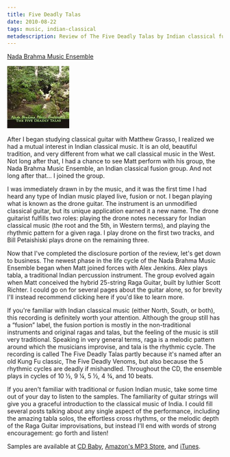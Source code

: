 ```yaml
---
title: Five Deadly Talas
date: 2010-08-22
tags: music, indian-classical
metadescription: Review of The Five Deadly Talas by Indian classical fusion group Nada Brahma Music Ensemble (guitar and tabla).
---
```


[Nada Brahma Music Ensemble](http://www.matthewgrasso.com/nadabrahma.htm)


![The Five Deadly Talas](/images/fivedeadlytalas.jpg "The Five Deadly Talas")

After I began studying classical guitar with Matthew Grasso, I realized we had a
mutual interest in Indian classical music. It is an old, beautiful tradition,
and very different from what we call classical music in the West. Not long after
that, I had a chance to see Matt perform with his group, the Nada Brahma Music
Ensemble, an Indian classical fusion group. And not long after that... I joined
the group.

I was immediately drawn in by the music, and it was the first time I had heard
any type of Indian music played live, fusion or not. I began playing what is
known as the drone guitar. The instrument is an unmodified classical guitar, but
its unique application earned it a new name. The drone guitarist fulfills two
roles: playing the drone notes necessary for Indian classical music (the root
and the 5th, in Western terms), and playing the rhythmic pattern for a given
raga. I play drone on the first two tracks, and Bill Petaishiski plays drone on
the remaining three.

Now that I've completed the disclosure portion of the review, let's get down to
business. The newest phase in the life cycle of the Nada Brahma Music Ensemble
began when Matt joined forces with Alex Jenkins. Alex plays tabla, a traditional
Indian percussion instrument. The group evolved again when Matt conceived the
hybrid 25-string Raga Guitar, built by luthier Scott Richter. I could go on for
several pages about the guitar alone, so for brevity I'll instead recommend
clicking here if you'd like to learn more.

If you're familiar with Indian classical music (either North, South, or both),
this recording is definitely worth your attention. Although the group still has
a “fusion” label, the fusion portion is mostly in the non-traditional
instruments and original ragas and talas, but the feeling of the music is still
very traditional. Speaking in very general terms, raga is a melodic pattern
around which the musicians improvise, and tala is the rhythmic cycle. The
recording is called The Five Deadly Talas partly because it's named after an old
Kung Fu classic, The Five Deadly Venoms, but also because the 5 rhythmic cycles
are deadly if mishandled. Throughout the CD, the ensemble plays in cycles of 10
½, 9 ¼, 5 ½, 4 ¾, and 10 beats.

If you aren't familiar with traditional or fusion Indian music, take some time
out of your day to listen to the samples. The familiarity of guitar strings will
give you a graceful introduction to the classical music of India. I could fill
several posts talking about any single aspect of the performance, including the
amazing tabla solos, the effortless cross rhythms, or the melodic depth of the
Raga Guitar improvisations, but instead I'll end with words of strong
encouragement: go forth and listen!

Samples are available at [CD Baby](http://www.cdbaby.com/),
[Amazon's MP3 Store](http://www.amazon.com/MP3), and
[iTunes](http://www.apple.com/iTunes).


